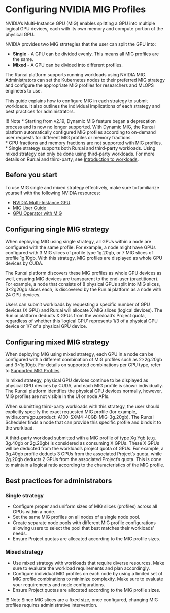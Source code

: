# Configuring NVIDIA MIG Profiles

NVIDIA’s Multi-Instance GPU (MIG) enables splitting a GPU into multiple logical GPU devices, each with its own memory and compute portion of the physical GPU. 

NVIDIA provides two MIG strategies that the user can split the GPU into:

* __Single__ - A GPU can be divided evenly. This means all MIG profiles are the same. 
* __Mixed__ - A GPU can be divided into different profiles. 

The Run:ai platform supports running workloads using NVIDIA MIG. Administrators can set the Kubernetes nodes to their preferred MIG strategy and configure the appropriate MIG profiles for researchers and MLOPS engineers to use. 

This guide explains how to configure MIG in each strategy to submit workloads. It also outlines the individual implications of each strategy and best practices for administrators.

!!! Note
    * Starting from v2.19, Dynamic MIG feature began a deprecation process and is now no longer supported. With Dynamic MIG, the Run:ai platform automatically configured MIG profiles according to on-demand user requests for different MIG profiles or memory fractions.  
    * GPU fractions and memory fractions are not supported with MIG profiles.
    * Single strategy supports both Run:ai and third-party workloads. Using mixed strategy can only be done using third-party workloads. For more details on Run:ai and third-party, see [Introduction to workloads](../../../Researcher/workloads/introduction-to-workloads.md).

## Before you start

To use MIG single and mixed strategy effectively, make sure to familiarize yourself with the following NVIDIA resources:

* [NVIDIA Multi-Instance GPU](https://www.nvidia.com/en-eu/technologies/multi-instance-gpu/)
* [MIG User Guide](https://docs.nvidia.com/datacenter/tesla/mig-user-guide/index.html) 
* [GPU Operator with MIG](https://docs.nvidia.com/datacenter/cloud-native/gpu-operator/latest/gpu-operator-mig.html) 

## Configuring single MIG strategy

When deploying MIG using single strategy, all GPUs within a node are configured with the same profile. For example, a node might have GPUs configured with 3 MIG slices of profile type 1g.20gb, or 7 MIG slices of profile 1g.10gb. With this strategy, MIG profiles are displayed as whole GPU devices by CUDA. 

The Run:ai platform discovers these MIG profiles as whole GPU devices as well, ensuring MIG devices are transparent to the end-user (practitioner). For example, a node that consists of 8 physical GPUs split into MIG slices, 3×2g20gb slices each, is discovered by the Run:ai platform as a node with 24 GPU devices.

Users can submit workloads by requesting a specific number of GPU devices (X GPU) and Run:ai will allocate X MIG slices (logical devices). The Run:ai platform deducts X GPUs from the workload’s Project quota, regardless of whether this ‘logical GPU’ represents 1/3 of a physical GPU device or 1/7 of a physical GPU device.

## Configuring mixed MIG strategy

When deploying MIG using mixed strategy, each GPU in a node can be configured with a different combination of MIG profiles such as 2×2g.20gb and 3×1g.10gb. For details on supported combinations per GPU type, refer to [Supported MIG Profiles](https://docs.nvidia.com/datacenter/tesla/mig-user-guide/index.html#supported-mig-profiles).

In mixed strategy, physical GPU devices continue to be displayed as physical GPU devices by CUDA, and each MIG profile is shown individually. The Run:ai platform identifies the physical GPU devices normally, however, MIG profiles are not visible in the UI or node APIs. 

When submitting third-party workloads with this strategy, the user should explicitly specify the exact requested MIG profile (for example, nvidia.com/gpu.product: A100-SXM4-40GB-MIG-3g.20gb). The Run:ai Scheduler finds a node that can provide this specific profile and binds it to the workload. 

A third-party workload submitted with a MIG profile of type Xg.Ygb (e.g. 3g.40gb or 2g.20gb) is considered as consuming X GPUs. These X GPUs will be deducted from the workload’s project quota of GPUs. For example, a 3g.40gb profile deducts 3 GPUs from the associated Project’s quota, while 2g.20gb deducts 2 GPUs from the associated Project’s quota. This is done to maintain a logical ratio according to the characteristics of the MIG profile. 

## Best practices for administrators

### Single strategy

* Configure proper and uniform sizes of MIG slices (profiles) across all GPUs within a node.
* Set the same MIG profiles on all nodes of a single node pool. 
* Create separate node pools with different MIG profile configurations allowing users to select the pool that best matches their workloads’ needs. 
* Ensure Project quotas are allocated according to the MIG profile sizes.

### Mixed strategy
* Use mixed strategy with workloads that require diverse resources. Make sure to evaluate the workload requirements and plan accordingly.
* Configure individual MIG profiles on each node by using a limited set of MIG profile combinations to minimize complexity. Make sure to evaluate your requirements and node configurations. 
* Ensure Project quotas are allocated according to the MIG profile sizes.

!!! Note
    Since MIG slices are a fixed size, once configured, changing MIG profiles requires administrative intervention.

